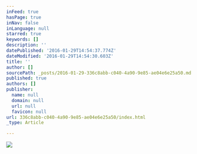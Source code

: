 ```yaml
---
inFeed: true
hasPage: true
inNav: false
inLanguage: null
starred: true
keywords: []
description: ''
datePublished: '2016-01-29T14:54:37.774Z'
dateModified: '2016-01-29T14:54:30.603Z'
title: ''
author: []
sourcePath: _posts/2016-01-29-336c8abb-c040-4a90-9e85-ae04e6e25a50.md
published: true
authors: []
publisher:
  name: null
  domain: null
  url: null
  favicon: null
url: 336c8abb-c040-4a90-9e85-ae04e6e25a50/index.html
_type: Article

---
```

![](https://the-grid-user-content.s3-us-west-2.amazonaws.com/77ea8415-7cdb-4f47-a7aa-6774eef4b4f6.jpg)